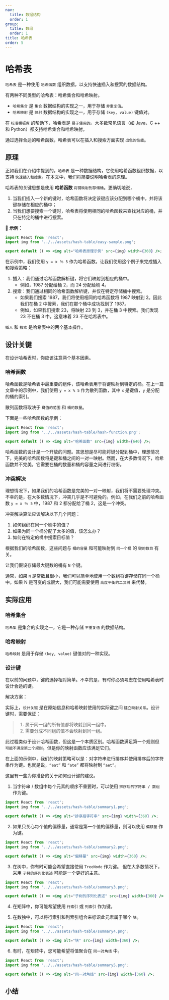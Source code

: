 ```yaml
---
nav:
  title: 数据结构
  order: 1
group:
  title: 数组
  order: 1
title: 哈希表
order: 5
---
```


# 哈希表

`哈希表` 是一种使用 `哈希函数` 组织数据，以支持快速插入和搜索的数据结构。

有两种不同类型的哈希表：哈希集合和哈希映射。

- `哈希集合` 是 `集合` 数据结构的实现之一，用于存储 `非重复值`。
- `哈希映射` 是 `映射` 数据结构的实现之一，用于存储 `(key, value)` 键值对。

在 `标准模板库` 的帮助下，哈希表是 `易于使用的`。大多数常见语言（如 Java，C ++ 和 Python）都支持哈希集合和哈希映射。

通过选择合适的哈希函数，哈希表可以在插入和搜索方面实现 `出色的性能`。

## 原理

正如我们在介绍中提到的，`哈希表` 是一种数据结构，它使用哈希函数组织数据，以支持 `快速插入和搜索`。在本文中，我们将简要说明哈希表的原理。

哈希表的关键思想是使用 **哈希函数** `将键映射到存储桶`。更确切地说，

1. 当我们插入一个新的键时，哈希函数将决定该键应该分配到哪个桶中，并将该键存储在相应的桶中；
2. 当我们想要搜索一个键时，哈希表将使用相同的哈希函数来查找对应的桶，并只在特定的桶中进行搜索。

🌰 **示例：**

```jsx | inline
import React from 'react';
import img from '../../assets/hash-table/easy-sample.png';

export default () => <img alt="哈希表原理示例" src={img} width={360} />;
```

在示例中，我们使用 `y = x ％ 5` 作为哈希函数。让我们使用这个例子来完成插入和搜索策略：

1. 插入：我们通过哈希函数解析键，将它们映射到相应的桶中。
   - 例如，1987 分配给桶 2，而 24 分配给桶 4。
2. 搜索：我们通过相同的哈希函数解析键，并仅在特定存储桶中搜索。
   - 如果我们搜索 1987，我们将使用相同的哈希函数将 1987 映射到 2。因此我们在桶 2 中搜索，我们在那个桶中成功找到了 1987。
   - 例如，如果我们搜索 23，将映射 23 到 3，并在桶 3 中搜索。我们发现 23 不在桶 3 中，这意味着 23 不在哈希表中。

`插入` 和 `搜索` 是哈希表中的两个基本操作。

## 设计关键

在设计哈希表时，你应该注意两个基本因素。

### 哈希函数

哈希函数是哈希表中最重要的组件，该哈希表用于将键映射到特定的桶。在上一篇文章中的示例中，我们使用 `y = x % 5` 作为散列函数，其中 `x` 是键值，`y` 是分配的桶的索引。

散列函数将取决于 `键值的范围` 和 `桶的数量`。

下面是一些哈希函数的示例：

```jsx | inline
import React from 'react';
import img from '../../assets/hash-table/hash-function.png';

export default () => <img alt="哈希函数" src={img} width={640} />;
```

哈希函数的设计是一个开放的问题。其思想是尽可能将键分配到桶中，理想情况下，完美的哈希函数将是键和桶之间的一对一映射。然而，在大多数情况下，哈希函数并不完美，它需要在桶的数量和桶的容量之间进行权衡。

### 冲突解决

理想情况下，如果我们的哈希函数是完美的一对一映射，我们将不需要处理冲突。不幸的是，在大多数情况下，冲突几乎是不可避免的。例如，在我们之前的哈希函数 `y = x ％ 5` 中，1987 和 2 都分配给了桶 2，这是一个冲突。

冲突解决算法应该解决以下几个问题：

1. 如何组织在同一个桶中的值？
2. 如果为同一个桶分配了太多的值，该怎么办？
3. 如何在特定的桶中搜索目标值？

根据我们的哈希函数，这些问题与 `桶的容量` 和可能映射到 `同一个桶` 的 `键的数目` 有关。

让我们假设存储最大键数的桶有 `N` 个键。

通常，如果 `N` 是常数且很小，我们可以简单地使用一个数组将键存储在同一个桶中。如果 N 是可变的或很大，我们可能需要使用 `高度平衡的二叉树` 来代替。

## 实际应用

### 哈希集合

`哈希集` 是集合的实现之一，它是一种存储 `不重复值` 的数据结构。

### 哈希映射

`哈希映射` 是用于存储 `(key, value)` 键值对的一种实现。

### 设计键

在以前的问题中，键的选择相对简单。不幸的是，有时你必须考虑在使用哈希表时设计合适的键。

解决方案：

实际上，`设计关键` 是在原始信息和哈希映射使用的实际键之间 `建立映射关系`。设计键时，需要保证：

> 1. 属于同一组的所有值都将映射到同一组中。
> 2. 需要分成不同组的值不会映射到同一组。

此过程类似于设计哈希函数，但这是一个本质区别。哈希函数满足第一个规则但 `可能不满足第二个规则`。但是你的映射函数应该满足它们。

在上面的示例中，我们的映射策略可以是：对字符串进行排序并使用排序后的字符串作为键。也就是说，`“eat”` 和 `“ate”` 都将映射到 `“aet”`。

这里有一些为你准备的关于如何设计键的建议。

1. 当字符串 / 数组中每个元素的顺序不重要时，可以使用 `排序后的字符串 / 数组` 作为键。

```jsx | inline
import React from 'react';
import img from '../../assets/hash-table/summary1.png';

export default () => <img alt="排序后字符串" src={img} width={360} />;
```

2. 如果只关心每个值的偏移量，通常是第一个值的偏移量，则可以使用 `偏移量` 作为键。

```jsx | inline
import React from 'react';
import img from '../../assets/hash-table/summary2.png';

export default () => <img alt="偏移量" src={img} width={360} />;
```

3. 在树中，你有时可能会希望直接使用 `TreeNode` 作为键。 但在大多数情况下，采用 `子树的序列化表述` 可能是一个更好的主意。

```jsx | inline
import React from 'react';
import img from '../../assets/hash-table/summary3.png';

export default () => <img alt="子树的序列化表述" src={img} width={360} />;
```

4. 在矩阵中，你可能希望使用 `行索引` 或 `列索引` 作为键。

5) 在数独中，可以将行索引和列索引组合来标识此元素属于哪个 `块`。

```jsx | inline
import React from 'react';
import img from '../../assets/hash-table/summary4.png';

export default () => <img alt="块" src={img} width={360} />;
```

6. 有时，在矩阵中，您可能希望将值聚合在 `同一对角线` 中。

```jsx | inline
import React from 'react';
import img from '../../assets/hash-table/summary5.png';

export default () => <img alt="同一对角线" src={img} width={360} />;
```

## 小结
